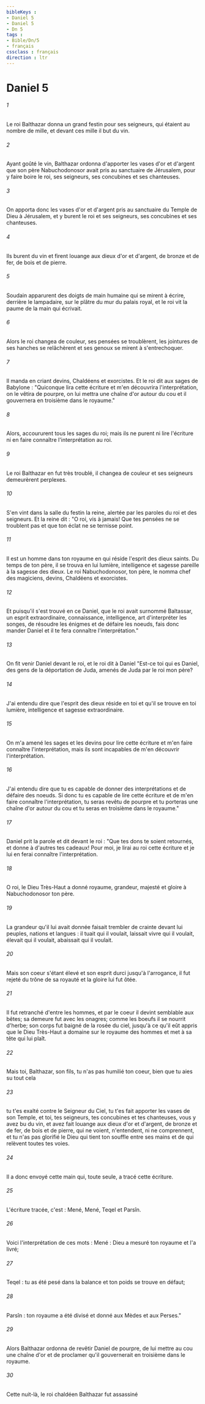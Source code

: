 ```yaml
---
bibleKeys : 
- Daniel 5
- Daniel 5
- Dn 5
tags : 
- Bible/Dn/5
- français
cssclass : français
direction : ltr
---
```


# Daniel 5

###### 1
Le roi Balthazar donna un grand festin pour ses seigneurs, qui étaient au nombre de mille, et devant ces mille il but du vin.
###### 2
Ayant goûté le vin, Balthazar ordonna d'apporter les vases d'or et d'argent que son père Nabuchodonosor avait pris au sanctuaire de Jérusalem, pour y faire boire le roi, ses seigneurs, ses concubines et ses chanteuses.
###### 3
On apporta donc les vases d'or et d'argent pris au sanctuaire du Temple de Dieu à Jérusalem, et y burent le roi et ses seigneurs, ses concubines et ses chanteuses.
###### 4
Ils burent du vin et firent louange aux dieux d'or et d'argent, de bronze et de fer, de bois et de pierre.
###### 5
Soudain apparurent des doigts de main humaine qui se mirent à écrire, derrière le lampadaire, sur le plâtre du mur du palais royal, et le roi vit la paume de la main qui écrivait.
###### 6
Alors le roi changea de couleur, ses pensées se troublèrent, les jointures de ses hanches se relâchèrent et ses genoux se mirent à s'entrechoquer.
###### 7
Il manda en criant devins, Chaldéens et exorcistes. Et le roi dit aux sages de Babylone : "Quiconque lira cette écriture et m'en découvrira l'interprétation, on le vêtira de pourpre, on lui mettra une chaîne d'or autour du cou et il gouvernera en troisième dans le royaume."
###### 8
Alors, accoururent tous les sages du roi; mais ils ne purent ni lire l'écriture ni en faire connaître l'interprétation au roi.
###### 9
Le roi Balthazar en fut très troublé, il changea de couleur et ses seigneurs demeurèrent perplexes.
###### 10
S'en vint dans la salle du festin la reine, alertée par les paroles du roi et des seigneurs. Et la reine dit : "O roi, vis à jamais! Que tes pensées ne se troublent pas et que ton éclat ne se ternisse point.
###### 11
Il est un homme dans ton royaume en qui réside l'esprit des dieux saints. Du temps de ton père, il se trouva en lui lumière, intelligence et sagesse pareille à la sagesse des dieux. Le roi Nabuchodonosor, ton père, le nomma chef des magiciens, devins, Chaldéens et exorcistes.
###### 12
Et puisqu'il s'est trouvé en ce Daniel, que le roi avait surnommé Baltassar, un esprit extraordinaire, connaissance, intelligence, art d'interpréter les songes, de résoudre les énigmes et de défaire les noeuds, fais donc mander Daniel et il te fera connaître l'interprétation."
###### 13
On fit venir Daniel devant le roi, et le roi dit à Daniel "Est-ce toi qui es Daniel, des gens de la déportation de Juda, amenés de Juda par le roi mon père?
###### 14
J'ai entendu dire que l'esprit des dieux réside en toi et qu'il se trouve en toi lumière, intelligence et sagesse extraordinaire.
###### 15
On m'a amené les sages et les devins pour lire cette écriture et m'en faire connaître l'interprétation, mais ils sont incapables de m'en découvrir l'interprétation.
###### 16
J'ai entendu dire que tu es capable de donner des interprétations et de défaire des noeuds. Si donc tu es capable de lire cette écriture et de m'en faire connaître l'interprétation, tu seras revêtu de pourpre et tu porteras une chaîne d'or autour du cou et tu seras en troisième dans le royaume."
###### 17
Daniel prit la parole et dit devant le roi : "Que tes dons te soient retournés, et donne à d'autres tes cadeaux! Pour moi, je lirai au roi cette écriture et je lui en ferai connaître l'interprétation.
###### 18
O roi, le Dieu Très-Haut a donné royaume, grandeur, majesté et gloire à Nabuchodonosor ton père.
###### 19
La grandeur qu'il lui avait donnée faisait trembler de crainte devant lui peuples, nations et langues : il tuait qui il voulait, laissait vivre qui il voulait, élevait qui il voulait, abaissait qui il voulait.
###### 20
Mais son coeur s'étant élevé et son esprit durci jusqu'à l'arrogance, il fut rejeté du trône de sa royauté et la gloire lui fut ôtée.
###### 21
Il fut retranché d'entre les hommes, et par le coeur il devint semblable aux bêtes; sa demeure fut avec les onagres; comme les boeufs il se nourrit d'herbe; son corps fut baigné de la rosée du ciel, jusqu'à ce qu'il eût appris que le Dieu Très-Haut a domaine sur le royaume des hommes et met à sa tête qui lui plaît.
###### 22
Mais toi, Balthazar, son fils, tu n'as pas humilié ton coeur, bien que tu aies su tout cela
###### 23
tu t'es exalté contre le Seigneur du Ciel, tu t'es fait apporter les vases de son Temple, et toi, tes seigneurs, tes concubines et tes chanteuses, vous y avez bu du vin, et avez fait louange aux dieux d'or et d'argent, de bronze et de fer, de bois et de pierre, qui ne voient, n'entendent, ni ne comprennent, et tu n'as pas glorifié le Dieu qui tient ton souffle entre ses mains et de qui relèvent toutes tes voies.
###### 24
Il a donc envoyé cette main qui, toute seule, a tracé cette écriture.
###### 25
L'écriture tracée, c'est : Mené, Mené, Teqel et Parsîn.
###### 26
Voici l'interprétation de ces mots : Mené : Dieu a mesuré ton royaume et l'a livré;
###### 27
Teqel : tu as été pesé dans la balance et ton poids se trouve en défaut;
###### 28
Parsîn : ton royaume a été divisé et donné aux Mèdes et aux Perses."
###### 29
Alors Balthazar ordonna de revêtir Daniel de pourpre, de lui mettre au cou une chaîne d'or et de proclamer qu'il gouvernerait en troisième dans le royaume.
###### 30
Cette nuit-là, le roi chaldéen Balthazar fut assassiné
